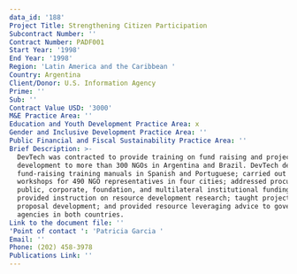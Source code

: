 ```yaml
---
data_id: '188'
Project Title: Strengthening Citizen Participation
Subcontract Number: ''
Contract Number: PADF001
Start Year: '1998'
End Year: '1998'
Region: 'Latin America and the Caribbean '
Country: Argentina
Client/Donor: U.S. Information Agency
Prime: ''
Sub: ''
Contract Value USD: '3000'
M&E Practice Area: ''
Education and Youth Development Practice Area: x
Gender and Inclusive Development Practice Area: ''
Public Financial and Fiscal Sustainability Practice Area: ''
Brief Description: >-
  DevTech was contracted to provide training on fund raising and project
  development to more than 300 NGOs in Argentina and Brazil. DevTech designed
  fund-raising training manuals in Spanish and Portuguese; carried out hands-on
  workshops for 490 NGO representatives in four cities; addressed procurement of
  public, corporate, foundation, and multilateral institutional funding;
  provided instruction on resource development research; taught project and
  proposal development; and provided resource leveraging advice to government
  agencies in both countries.
Link to the document file: ''
'Point of contact ': 'Patricia Garcia '
Email: ''
Phone: (202) 458-3978
Publications Link: ''
---
```

